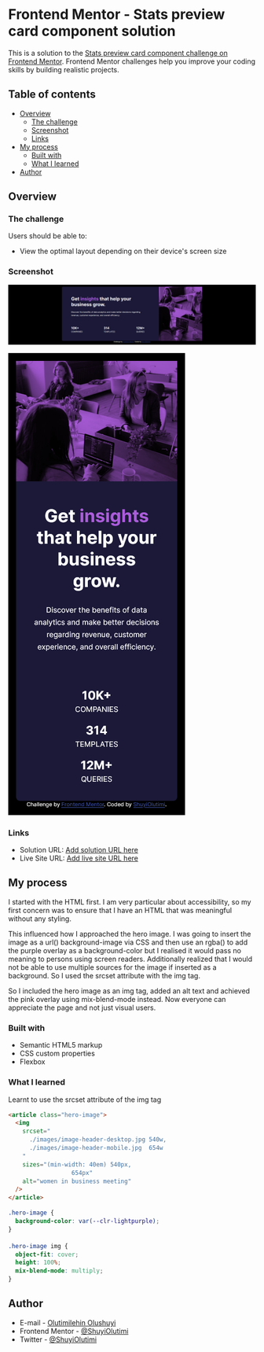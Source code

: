 # Frontend Mentor - Stats preview card component solution

This is a solution to the [Stats preview card component challenge on Frontend Mentor](https://www.frontendmentor.io/challenges/stats-preview-card-component-8JqbgoU62). Frontend Mentor challenges help you improve your coding skills by building realistic projects.

## Table of contents

- [Overview](#overview)
  - [The challenge](#the-challenge)
  - [Screenshot](#screenshot)
  - [Links](#links)
- [My process](#my-process)
  - [Built with](#built-with)
  - [What I learned](#what-i-learned)
- [Author](#author)

## Overview

### The challenge

Users should be able to:

- View the optimal layout depending on their device's screen size

### Screenshot

![Desktop View](./images/screenshot_desktop.png)

![Mobile View](./images/screenshot_mobile.png)

### Links

- Solution URL: [Add solution URL here](https://github.com/ShuyiOlutimi/Frontend-Mentor-Stat-Preview-Card)
- Live Site URL: [Add live site URL here](https://shuyicardcomponent.netlify.app/)

## My process

I started with the HTML first. I am very particular about accessibility, so my first concern was to ensure that I have an HTML that was meaningful without any styling.

This influenced how I approached the hero image. I was going to insert the image as a url() background-image via CSS and then use an rgba() to add the purple overlay as a background-color but I realised it would pass no meaning to persons using screen readers. Additionally realized that I would not be able to use multiple sources for the image if inserted as a background. So I used the srcset attribute with the img tag.

So I included the hero image as an img tag, added an alt text and achieved the pink overlay using mix-blend-mode instead. Now everyone can appreciate the page and not just visual users.

### Built with

- Semantic HTML5 markup
- CSS custom properties
- Flexbox

### What I learned

Learnt to use the srcset attribute of the img tag

```html
<article class="hero-image">
  <img
    srcset="
      ./images/image-header-desktop.jpg 540w,
      ./images/image-header-mobile.jpg  654w
    "
    sizes="(min-width: 40em) 540px,
                  654px"
    alt="women in business meeting"
  />
</article>
```

```css
.hero-image {
  background-color: var(--clr-lightpurple);
}

.hero-image img {
  object-fit: cover;
  height: 100%;
  mix-blend-mode: multiply;
}
```

## Author

- E-mail - [Olutimilehin Olushuyi](shuyi@shuyiolutimi.com)
- Frontend Mentor - [@ShuyiOlutimi](https://www.frontendmentor.io/profile/ShuyiOlutimi)
- Twitter - [@ShuyiOlutimi](https://www.twitter.com/ShuyiOlutimi)